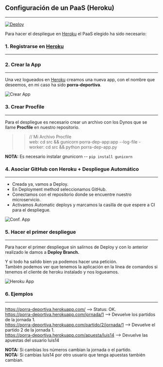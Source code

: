 ## Configuración de un PaaS  (Heroku)
---
[![Deploy](https://www.herokucdn.com/deploy/button.png)](https://heroku.com/deploy)

Para hacer el despliegue en [Heroku](https://www.heroku.com/) el PaaS elegido ha sido necesario:

### 1. Registrarse en [Heroku](https://www.heroku.com/)
---

### 2. Crear la App
---
Una vez logueados en [Heroku](https://www.heroku.com/) creamos una nueva app, con el nombre que deseemos, en mi caso ha sido **porra-deportiva**.

![Crear App](https://github.com/iMiguel10/Proyecto-IV-Porra-Deportiva-/blob/master/img/Heroku-1.PNG)

### 3. Crear Procfile
---
Para el despliegue es necesario crear un archivo con los Dynos que se llame **Procfile** en nuestro repositorio.

>> // Mi Archivo Procfile  
>> web: cd src && gunicorn porra-dep-app:app --log-file -  
>> worker: cd src && python porra-dep-app.py

**NOTA:** Es necesario instalar gnunicorn -- `pip install gunicorn` 

### 4. Asociar GitHub con Heroku + Despliegue Automático
---
* Creada ya, vamos a Deploy.
* En Deployment method seleccionamos GitHub.
* Conectamos con el repositorio donde se encuentre nuestro microservicio.
* Activamos Automatic deploys y marcamos la casilla de que espere a CI para el despliegue. 

![Conf. App](https://github.com/iMiguel10/Proyecto-IV-Porra-Deportiva-/blob/master/img/Heroku-2.PNG)

### 5. Hacer el primer despliegue
---

Para hacer el primer despliegue sin salirnos de Deploy y con lo anterior realizado le damos a **Deploy Branch.**

Y si todo ha salido bien ya podemos hacer una petición.  
También podemos ver que tenemos la aplicación en la línea de comandos si tenemos el cliente de heroku instalado y nos logueamos.

![Heroku App](https://github.com/iMiguel10/Proyecto-IV-Porra-Deportiva-/blob/master/img/Heroku-3.PNG)

### 6. Ejemplos
---

https://porra-deportiva.herokuapp.com/  --> Status: OK.  
https://porra-deportiva.herokuapp.com/jornada/1 --> Devuelve los partidos de la jornada 1.   
https://porra-deportiva.herokuapp.com/partido/2/jornada/1 --> Devuelve el partido 2 de la jornada 1.  
https://porra-deportiva.herokuapp.com/apuesta/luis14 --> Devuelve las apuestas del usuario luis14

**NOTA:** Si cambias los números cambian la jornada o el partido.   
**NOTA:** Si cambias luis14 por otro usuario que tenga apuestas también cambian. 
 


